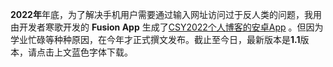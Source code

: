 **2022年**年底，为了解决手机用户需要通过输入网址访问过于反人类的问题，我用由开发者寒歌开发的 **Fusion App** 生成了[CSY2022个人博客的安卓App](https://csy2022.tk/csy2022.apk) 。但因为学业忙碌等种种原因，在今年才正式撰文发布。截止至今日，最新版本是**1.1**版本，请点击上文蓝色字体下载。